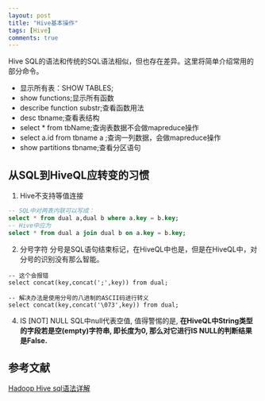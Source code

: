 ```yaml
---
layout: post
title: "Hive基本操作"
tags: [Hive]
comments: true
---
```


Hive SQL的语法和传统的SQL语法相似，但也存在差异。这里将简单介绍常用的部分命令。   


- 显示所有表：SHOW TABLES;
- show functions;显示所有函数
- describe function substr;查看函数用法
- desc tbname;查看表结构
- select * from tbName;查询表数据不会做mapreduce操作
- select a.id from tbname a ;查询一列数据，会做mapreduce操作
- show partitions tbname;查看分区语句

## 从SQL到HiveQL应转变的习惯
1. Hive不支持等值连接  

```sql
-- SQL中对两表内联可以写成：
select * from dual a,dual b where a.key = b.key;
-- Hive中应为
select * from dual a join dual b on a.key = b.key; 
```

2. 分号字符
分号是SQL语句结束标记，在HiveQL中也是，但是在HiveQL中，对分号的识别没有那么智能。

```
-- 这个会报错
select concat(key,concat(';',key)) from dual;

-- 解决办法是使用分号的八进制的ASCII码进行转义
select concat(key,concat('\073',key)) from dual;
```

4. IS [NOT] NULL
SQL中null代表空值, 值得警惕的是, **在HiveQL中String类型的字段若是空(empty)字符串, 即长度为0, 那么对它进行IS NULL的判断结果是False.**

## 参考文献
[Hadoop Hive sql语法详解](https://blog.csdn.net/hguisu/article/details/7256833)